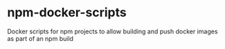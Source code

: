# npm-docker-scripts
Docker scripts for npm projects to allow building and push docker images as part of an npm build
